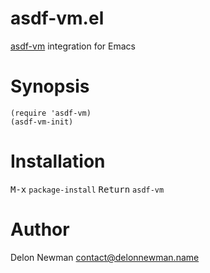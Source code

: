 # asdf-vm.el

[asdf-vm](https://asdf-vm.com) integration for Emacs

# Synopsis

```emacs-lisp
(require 'asdf-vm)
(asdf-vm-init)
```

# Installation

<kbd>M-x</kbd> <code>package-install</code> <kbd>Return</kbd> <code>asdf-vm</code>

# Author

Delon Newman <contact@delonnewman.name>
